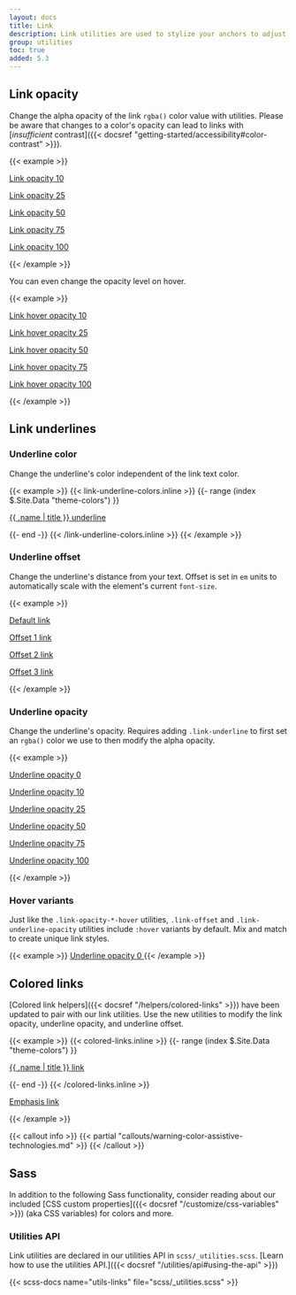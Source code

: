 ```yaml
---
layout: docs
title: Link
description: Link utilities are used to stylize your anchors to adjust their color, opacity, underline offset, underline color, and more.
group: utilities
toc: true
added: 5.3
---
```


## Link opacity

Change the alpha opacity of the link `rgba()` color value with utilities. Please be aware that changes to a color's opacity can lead to links with [*insufficient* contrast]({{< docsref "getting-started/accessibility#color-contrast" >}}).

{{< example >}}
<p><a class="link-opacity-10" href="#">Link opacity 10</a></p>
<p><a class="link-opacity-25" href="#">Link opacity 25</a></p>
<p><a class="link-opacity-50" href="#">Link opacity 50</a></p>
<p><a class="link-opacity-75" href="#">Link opacity 75</a></p>
<p><a class="link-opacity-100" href="#">Link opacity 100</a></p>
{{< /example >}}

You can even change the opacity level on hover.

{{< example >}}
<p><a class="link-opacity-10-hover" href="#">Link hover opacity 10</a></p>
<p><a class="link-opacity-25-hover" href="#">Link hover opacity 25</a></p>
<p><a class="link-opacity-50-hover" href="#">Link hover opacity 50</a></p>
<p><a class="link-opacity-75-hover" href="#">Link hover opacity 75</a></p>
<p><a class="link-opacity-100-hover" href="#">Link hover opacity 100</a></p>
{{< /example >}}

## Link underlines

### Underline color

Change the underline's color independent of the link text color.

{{< example >}}
{{< link-underline-colors.inline >}}
{{- range (index $.Site.Data "theme-colors") }}
<p><a href="#" class="link-underline-{{ .name }}">{{ .name | title }} underline</a></p>
{{- end -}}
{{< /link-underline-colors.inline >}}
{{< /example >}}

### Underline offset

Change the underline's distance from your text. Offset is set in `em` units to automatically scale with the element's current `font-size`.

{{< example >}}
<p><a href="#">Default link</a></p>
<p><a class="link-offset-1" href="#">Offset 1 link</a></p>
<p><a class="link-offset-2" href="#">Offset 2 link</a></p>
<p><a class="link-offset-3" href="#">Offset 3 link</a></p>
{{< /example >}}

### Underline opacity

Change the underline's opacity. Requires adding `.link-underline` to first set an `rgba()` color we use to then modify the alpha opacity.

{{< example >}}
<p><a class="link-offset-2 link-underline link-underline-opacity-0" href="#">Underline opacity 0</a></p>
<p><a class="link-offset-2 link-underline link-underline-opacity-10" href="#">Underline opacity 10</a></p>
<p><a class="link-offset-2 link-underline link-underline-opacity-25" href="#">Underline opacity 25</a></p>
<p><a class="link-offset-2 link-underline link-underline-opacity-50" href="#">Underline opacity 50</a></p>
<p><a class="link-offset-2 link-underline link-underline-opacity-75" href="#">Underline opacity 75</a></p>
<p><a class="link-offset-2 link-underline link-underline-opacity-100" href="#">Underline opacity 100</a></p>
{{< /example >}}

### Hover variants

Just like the `.link-opacity-*-hover` utilities, `.link-offset` and `.link-underline-opacity` utilities include `:hover` variants by default. Mix and match to create unique link styles.

{{< example >}}
<a class="link-offset-2 link-offset-3-hover link-underline link-underline-opacity-0 link-underline-opacity-75-hover" href="#">
  Underline opacity 0
</a>
{{< /example >}}

## Colored links

[Colored link helpers]({{< docsref "/helpers/colored-links" >}}) have been updated to pair with our link utilities. Use the new utilities to modify the link opacity, underline opacity, and underline offset.

{{< example >}}
{{< colored-links.inline >}}
{{- range (index $.Site.Data "theme-colors") }}
<p><a href="#" class="link-{{ .name }} link-offset-2 link-underline-opacity-25 link-underline-opacity-100-hover">{{ .name | title }} link</a></p>
{{- end -}}
{{< /colored-links.inline >}}
<p><a href="#" class="link-body-emphasis link-offset-2 link-underline-opacity-25 link-underline-opacity-75-hover">Emphasis link</a></p>
{{< /example >}}

{{< callout info >}}
{{< partial "callouts/warning-color-assistive-technologies.md" >}}
{{< /callout >}}

## Sass

In addition to the following Sass functionality, consider reading about our included [CSS custom properties]({{< docsref "/customize/css-variables" >}}) (aka CSS variables) for colors and more.

### Utilities API

Link utilities are declared in our utilities API in `scss/_utilities.scss`. [Learn how to use the utilities API.]({{< docsref "/utilities/api#using-the-api" >}})

{{< scss-docs name="utils-links" file="scss/_utilities.scss" >}}
